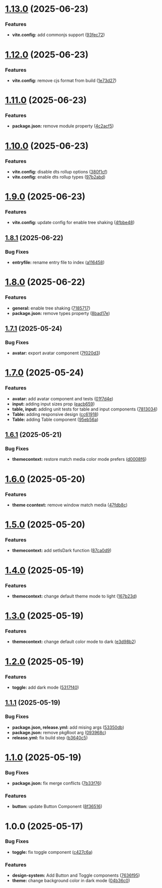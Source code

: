 # [1.13.0](https://github.com/eduardo-talavera/tropix-ui/compare/v1.12.0...v1.13.0) (2025-06-23)


### Features

* **vite.config:** add commonjs support ([93fec72](https://github.com/eduardo-talavera/tropix-ui/commit/93fec72251bab7b628a5e30b8e92d77d03d481c0))

# [1.12.0](https://github.com/eduardo-talavera/tropix-ui/compare/v1.11.0...v1.12.0) (2025-06-23)


### Features

* **vite.config:** remove cjs format from build ([1e73d27](https://github.com/eduardo-talavera/tropix-ui/commit/1e73d27f9cad254f04b4677376d34b34f6644724))

# [1.11.0](https://github.com/eduardo-talavera/tropix-ui/compare/v1.10.0...v1.11.0) (2025-06-23)


### Features

* **package.json:** remove module property ([4c2acf5](https://github.com/eduardo-talavera/tropix-ui/commit/4c2acf5ead59b365d5beb818007fb0a0b4411024))

# [1.10.0](https://github.com/eduardo-talavera/tropix-ui/compare/v1.9.0...v1.10.0) (2025-06-23)


### Features

* **vite.config:** disable dts rollup options ([380f1cf](https://github.com/eduardo-talavera/tropix-ui/commit/380f1cf4c8522fda7d6cc77c4646007e7d0b5a7f))
* **vite.config:** enable dts rollup types ([97b2abd](https://github.com/eduardo-talavera/tropix-ui/commit/97b2abd57fda08d6fb5a805268e3ef8d425ef88b))

# [1.9.0](https://github.com/eduardo-talavera/tropix-ui/compare/v1.8.1...v1.9.0) (2025-06-23)


### Features

* **vite.config:** update config for enable tree shaking ([4fbbe48](https://github.com/eduardo-talavera/tropix-ui/commit/4fbbe4858b6f0b31dfa3f736336b7c87e0089fd8))

## [1.8.1](https://github.com/eduardo-talavera/tropix-ui/compare/v1.8.0...v1.8.1) (2025-06-22)


### Bug Fixes

* **entryfile:** rename entry file to index ([a116458](https://github.com/eduardo-talavera/tropix-ui/commit/a116458d3890b34d502d489128ee8e9c811ea614))

# [1.8.0](https://github.com/eduardo-talavera/tropix-ui/compare/v1.7.1...v1.8.0) (2025-06-22)


### Features

* **general:** enable tree shaking ([7185717](https://github.com/eduardo-talavera/tropix-ui/commit/71857179bca4736ceea76aec0295e80dd2ebcc52))
* **package.json:** remove types property ([8bad17e](https://github.com/eduardo-talavera/tropix-ui/commit/8bad17e62c58282de52f0752dc5aa048b1be6bed))

## [1.7.1](https://github.com/eduardo-talavera/tropix-ui/compare/v1.7.0...v1.7.1) (2025-05-24)


### Bug Fixes

* **avatar:** export avatar component ([7f020d3](https://github.com/eduardo-talavera/tropix-ui/commit/7f020d33d77d8922bcd444120e90c15f3f7cc790))

# [1.7.0](https://github.com/eduardo-talavera/tropix-ui/compare/v1.6.1...v1.7.0) (2025-05-24)


### Features

* **avatar:** add avatar component and tests ([01f7d4e](https://github.com/eduardo-talavera/tropix-ui/commit/01f7d4e5ee18f40b87b0f73c0a0050b2e5441242))
* **input:** adding input sizes prop ([eacb659](https://github.com/eduardo-talavera/tropix-ui/commit/eacb65928e4f795f07e7ce0999a0b3b6dd8a2041))
* **table, input:** adding unit tests for table and input components ([7813034](https://github.com/eduardo-talavera/tropix-ui/commit/7813034e4fff8a5df5a6c22dd3c7175820a51238))
* **Table:** adding responsive design ([cc61918](https://github.com/eduardo-talavera/tropix-ui/commit/cc61918fcf3547b5a56067db87d8346093ae1be4))
* **Table:** adding Table component ([95eb56a](https://github.com/eduardo-talavera/tropix-ui/commit/95eb56a3a608c9c0581904290fd9f0387d84ac0b))

## [1.6.1](https://github.com/eduardo-talavera/tropix-ui/compare/v1.6.0...v1.6.1) (2025-05-21)


### Bug Fixes

* **themecontext:** restore match media color mode prefers ([d0008f6](https://github.com/eduardo-talavera/tropix-ui/commit/d0008f6477cb180408229bcd43ea7225830adbec))

# [1.6.0](https://github.com/eduardo-talavera/tropix-ui/compare/v1.5.0...v1.6.0) (2025-05-20)


### Features

* **theme ccontext:** remove window match media ([47fdb8c](https://github.com/eduardo-talavera/tropix-ui/commit/47fdb8c5c2cc97a829bf4b3a77bfd7c185431dab))

# [1.5.0](https://github.com/eduardo-talavera/tropix-ui/compare/v1.4.0...v1.5.0) (2025-05-20)


### Features

* **themecontext:** add setIsDark function ([87ca0d9](https://github.com/eduardo-talavera/tropix-ui/commit/87ca0d98888d10c944fe063dc000606a9241b37c))

# [1.4.0](https://github.com/eduardo-talavera/tropix-ui/compare/v1.3.0...v1.4.0) (2025-05-19)


### Features

* **themecontext:** change default theme mode to light ([167b23d](https://github.com/eduardo-talavera/tropix-ui/commit/167b23dfcfabcf93472c1e27fadab14f95004b0c))

# [1.3.0](https://github.com/eduardo-talavera/tropix-ui/compare/v1.2.0...v1.3.0) (2025-05-19)


### Features

* **themecontext:** change default color mode to dark ([e3d98b2](https://github.com/eduardo-talavera/tropix-ui/commit/e3d98b288bd80ff4653d859a75424e04e414439e))

# [1.2.0](https://github.com/eduardo-talavera/tropix-ui/compare/v1.1.1...v1.2.0) (2025-05-19)


### Features

* **toggle:** add dark mode ([5317f40](https://github.com/eduardo-talavera/tropix-ui/commit/5317f4095a2f95e755d69c2ed8873fd5fd55a53a))

## [1.1.1](https://github.com/eduardo-talavera/tropix-ui/compare/v1.1.0...v1.1.1) (2025-05-19)


### Bug Fixes

* **package.json, release.yml:** add mising args ([53350db](https://github.com/eduardo-talavera/tropix-ui/commit/53350db3312129ba5fd77f83a8e4ba7e79c52407))
* **package.json:** remove pkgRoot arg ([093968c](https://github.com/eduardo-talavera/tropix-ui/commit/093968c950644275b4f8ad3d48c626faafca7393))
* **release.yml:** fix build step ([b3640c5](https://github.com/eduardo-talavera/tropix-ui/commit/b3640c5eb54d535f4a6d47c93927cee53da62aee))

# [1.1.0](https://github.com/eduardo-talavera/tropix-ui/compare/v1.0.3...v1.1.0) (2025-05-19)


### Bug Fixes

* **package.json:** fix merge conflicts ([7b33f76](https://github.com/eduardo-talavera/tropix-ui/commit/7b33f7613290ea28863d8042529dfb26df705373))


### Features

* **button:** update Button Component ([8f36516](https://github.com/eduardo-talavera/tropix-ui/commit/8f365162463efb29b530e47010d2bb226892674f))

# 1.0.0 (2025-05-17)


### Bug Fixes

* **toggle:** fix toggle component ([c427c6a](https://github.com/eduardo-talavera/tropix-ui/commit/c427c6ab31dafd939d2bcbda83692a9253b4642a))


### Features

* **design-system:** Add Button and Toggle components ([7636f95](https://github.com/eduardo-talavera/tropix-ui/commit/7636f95fcd98deebcdff5c6063b52dc900eb789e))
* **theme:** change background color in dark mode ([04b36c0](https://github.com/eduardo-talavera/tropix-ui/commit/04b36c0ba58066733175cbb29dbfb3a0976f1816))
